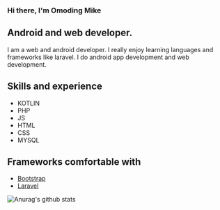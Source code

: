 ### Hi there, I'm Omoding Mike
## Android and web developer.
I am a web and android developer. I really enjoy learning languages and frameworks like laravel. I do android app development and web development.

## Skills and experience
- KOTLIN
- PHP
- JS
- HTML
- CSS
- MYSQL

## Frameworks comfortable with
- [Bootstrap](https://getbootstrap.com)
- [Laravel](https://laravel.com)

![Anurag's github stats](https://github-readme-stats.vercel.app/api?username=MikeOmoding)





